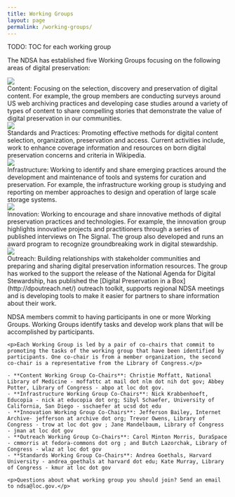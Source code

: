 ```yaml
---
title: Working Groups
layout: page
permalink: /working-groups/
---
```


TODO: TOC for each working group

<p>The NDSA has established five Working Groups focusing on the following areas of digital preservation:</p>

<div class="row">
  <div class="col-sm-2 animated fadeInLeft wow" data-wow-delay=".1s">
    <img src="{{ "/images/working-groups/content.png" | prepend: site.baseurl }}">
  </div>
  <div class="col-sm-10 animated fadeInLeft wow" data-wow-delay=".3s">
    Content: Focusing on the selection, discovery and preservation of digital content. For example, the group members are conducting surveys around US web archiving practices and developing case studies around a variety of types of content to share compelling stories that demonstrate the value of digital preservation in our communities.
  </div>
</div>

<div class="row">
  <div class="col-sm-2 animated fadeInLeft wow" data-wow-delay=".1s">
    <img src="{{ "/images/working-groups/standards.png" | prepend: site.baseurl }}">
  </div>
  <div class="col-sm-10 animated fadeInLeft wow" data-wow-delay=".3s">
  Standards and Practices: Promoting effective methods for digital content selection, organization, preservation and access. Current activities include, work to enhance coverage information and resources on born digital preservation concerns and criteria in Wikipedia.
  </div>
</div>

<div class="row">
  <div class="col-sm-2 animated fadeInLeft wow" data-wow-delay=".1s">
    <img src="{{ "/images/working-groups/infrastructure.png" | prepend: site.baseurl }}">
  </div>
  <div class="col-sm-10 animated fadeInLeft wow" data-wow-delay=".3s">
    Infrastructure: Working to identify and share emerging practices around the development and maintenance of tools and systems for curation and preservation. For example, the infrastructure working group is studying and reporting on member approaches to design and operation of large scale storage systems.
    </div>
  </div>

  <div class="row">
    <div class="col-sm-2 animated fadeInLeft wow" data-wow-delay=".1s">
      <img src="{{ "/images/working-groups/innovation.png" | prepend: site.baseurl }}">
    </div>
    <div class="col-sm-10 animated fadeInLeft wow" data-wow-delay=".3s">
Innovation: Working to encourage and share innovative methods of digital preservation practices and technologies. For example, the innovation group highlights innovative projects and practitioners through a series of published interviews on The Signal. The group also developed and runs an award program to recognize groundbreaking work in digital stewardship.
</div>
</div>

<div class="row">
  <div class="col-sm-2 animated fadeInLeft wow" data-wow-delay=".1s">
    <img src="{{ "/images/working-groups/outreach.png" | prepend: site.baseurl }}">
  </div>
  <div class="col-sm-10 animated fadeInLeft wow" data-wow-delay=".3s">
    Outreach: Building relationships with stakeholder communities and preparing and sharing digital preservation information resources. The group has worked to the support the release of the National Agenda for Digital Stewardship, has published the [Digital Preservation in a Box](http://dpoutreach.net/) outreach toolkit, supports regional NDSA meetings and is developing tools to make it easier for partners to share information about their work.
  </div>
</div>

<div class="row">
  <div class="col-sm-12">
    <p>NDSA members commit to having participants in one or more Working Groups. Working Groups identify tasks and develop work plans that will be accomplished by participants.</p>

    <p>Each Working Group is led by a pair of co-chairs that commit to promoting the tasks of the working group that have been identified by participants. One co-chair is from a member organization, the second co-chair is a representative from the Library of Congress.</p>

    - **Content Working Group Co-Chairs**: Christie Moffatt, National Library of Medicine - moffattc at mail dot nlm dot nih dot gov; Abbey Potter, Library of Congress - abpo at loc dot gov.
    - **Infrastructure Working Group Co-Chairs**: Nick Krabbenhoeft, Educopia - nick at educopia dot org; Sibyl Schaefer, University of California, San Diego - sschaefer at ucsd dot edu
    - **Innovation Working Group Co-Chairs**: Jefferson Bailey, Internet Archive- jefferson at archive dot org; Trevor Owens, Library of Congress - trow at loc dot gov ; Jane Mandelbaum, Library of Congress - jman at loc dot gov
    - **Outreach Working Group Co-Chairs**: Carol Minton Morris, DuraSpace - cmmorris at fedora-commons dot org ; and Butch Lazorchak, Library of Congress - wlaz at loc dot gov
    - **Standards Working Group Co-Chairs**: Andrea Goethals, Harvard University - andrea_goethals at harvard dot edu; Kate Murray, Library of Congress - kmur at loc dot gov

    <p>Questions about what working group you should join? Send an email to ndsa@loc.gov.</p>
  </div>
</div>
